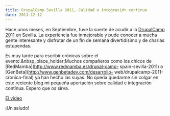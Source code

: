 ```yaml
---
title: DrupalCamp Sevilla 2011, Calidad e integración continua
date: 2011-12-12
---
```


Hace unos meses, en Septiembre, tuve la suerte de acudir a la [DrupalCamp
2011](http://2011.drupalcamp.es/) en Sevilla. La experiencia fue inmejorable y
pude conocer a mucha gente interesante y disfrutar de un fin de semana
divertidísimo y de charlas estupendas.

Es muy tarde para escribir crónicas sobre el evento.&nbsp_place_holder;Muchos
compañeros como los chicos de [RedMamba](http://www.redmamba.es/drupal-camp-
spain-sevilla-2011) o [GenBeta](http://www.genbetadev.com/desarrollo-
web/drupalcamp-2011-cronica-final) ya han hecho las suyas. No quería quedarme
sin colgar en este reciente blog mi pequeña aportación sobre calidad e
integración contínua. Espero que os sirva.


[El vídeo](http://ia600601.us.archive.org/22/items/CalidadEIntegracinContinua/carlescliment.ogv)

¡Un saludo!

